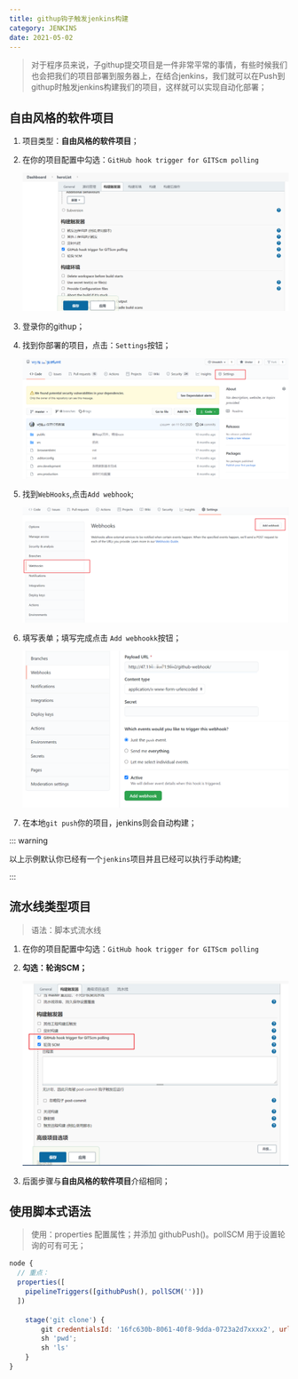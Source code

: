 ```yaml
---
title: githup钩子触发jenkins构建
category: JENKINS
date: 2021-05-02
---
```


> 对于程序员来说，子githup提交项目是一件非常平常的事情，有些时候我们也会把我们的项目部署到服务器上，在结合jenkins，我们就可以在Push到githup时触发jenkins构建我们的项目，这样就可以实现自动化部署；

## 自由风格的软件项目

1. 项目类型：**自由风格的软件项目**；

2. 在你的项目配置中勾选：`GitHub hook trigger for GITScm polling`

   ![image-20210530100443008](assets/image-20210530100443008.png)

3. 登录你的githup；

4. 找到你部署的项目，点击：`Settings`按钮；

   ![image-20210530100721896](assets/image-20210530100721896.png)

5. 找到`WebHooks`,点击`Add webhook`;

   ![image-20210530101535723](assets/image-20210530101535723.png)

6. 填写表单；填写完成点击 `Add webhookk`按钮；

   ![image-20210530101700850](assets/image-20210530101700850.png)

7. 在本地`git push`你的项目，jenkins则会自动构建；

::: warning

以上示例默认你已经有一个`jenkins`项目并且已经可以执行手动构建;

:::

## 流水线类型项目

> 语法：脚本式流水线

1. 在你的项目配置中勾选：`GitHub hook trigger for GITScm polling`

2. **勾选：轮询SCM；**

   ![image-20210530105911262](assets/image-20210530105911262.png)

3. 后面步骤与**自由风格的软件项目**介绍相同；

## 使用脚本式语法

> 使用：properties 配置属性；并添加 githubPush()。pollSCM 用于设置轮询的可有可无；

```javascript
node {
  // 重点：
  properties([
    pipelineTriggers([githubPush(), pollSCM('')])
  ])
  
	stage('git clone') {
		git credentialsId: '16fc630b-8061-40f8-9dda-0723a2d7xxxx2', url: 'https://github.com/xxxw-s/documents.git';
		sh 'pwd';
		sh 'ls'
	}
}
```

